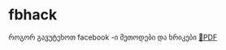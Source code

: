 # fbhack
როგორ გავუტეხოთ facebook -ი მეთოდები და ხრიკები
[:notebook:PDF](rogor-gavutexot-fb-metodebi-da-xrikebi.pdf)
